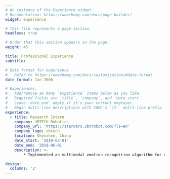 ```yaml
---
# An instance of the Experience widget.
# Documentation: https://wowchemy.com/docs/page-builder/
widget: experience

# This file represents a page section.
headless: true

# Order that this section appears on the page.
weight: 45

title: Professional Experience
subtitle:

# Date format for experience
#   Refer to https://wowchemy.com/docs/customization/#date-format
date_format: Jan 2006

# Experiences.
#   Add/remove as many `experience` items below as you like.
#   Required fields are `title`, `company`, and `date_start`.
#   Leave `date_end` empty if it's your current employer.
#   Begin multi-line descriptions with YAML's `|2-` multi-line prefix.
experience:
  - title: Research Intern
    company: UBTECH Robotics
    company_url: 'https://starwars.ubtrobot.com/?ls=en'
    company_logo: ubtech
    location: Shenzhen, China
    date_start: '2019-03-01'
    date_end: '2019-06-01'
    description: >-
        * Implemented an multimodal emotion recognition algorithm for video using acoustic and facial features, which can achieve a competitive accuracy of 60.12% comparing to state of art baseline with lower inference time;  

design:
  columns: '2'
---
```


